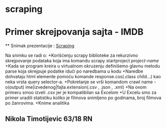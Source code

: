# scraping
# Primer skrejpovanja sajta - IMDB

** Snimak prezentacije : [Scraping](https://mega.nz/file/WbYF2Tba#TNvbfojsUKlgMpzwZNqiBc3MIFb4QQYXGPUXjEUe4YA)

Na snimku se radi o:
+Korišćenju scrapy biblioteke za rekurzivno skrejpovanje podataka koja ima komandu scrapy startproject _project-name_ 
+Kada se program kreira u virtualnom okruzenju definišemo glavnu metodu parse koja skrejpuje podatke idući po naredbama u kodu
+Naredbe dohvataju html elemente pomoću komande response.css(.class child...) kao neka vrsta query selector-a.
+Pokretanje se vrši komandom crawl name -o(output) ime|izvedenog|fajla.extension(.csv , .json , .xml)
+Na ovom primeru smoo izveli .csv jer je kompatibilan sa Excelom 
+U Excelu smo za primer uradili statistiku koliko je filmova snimljeno po godinama, broj filmova po žanrovima.
+Knime analitika


## Nikola Timotijevic 63/18 RN
